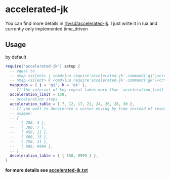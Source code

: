 # accelerated-jk

You can find more details in [rhysd/accelerated-jk](https://github.com/rhysd/accelerated-jk).
I just write it in lua and currently only implemented time_driven

## Usage

by default

```lua
require('accelerated-jk').setup {
  -- equal to
  -- nmap <silent> j <cmd>lua require'accelerated-jk'.command('gj')<cr>
  -- nmap <silent> k <cmd>lua require'accelerated-jk'.command('gk')<cr>
  mappings = { j = 'gj', k = 'gk' },
  -- If the interval of key-repeat takes more than `acceleration_limit` ms, the step is reset
  acceleration_limit = 150,
  -- acceleration steps
  acceleration_table = { 7, 12, 17, 21, 24, 26, 28, 30 },
  -- If you want to decelerate a cursor moving by time instead of reset. set it
  -- exampe:
  -- {
  --   { 200, 3 },
  --   { 300, 7 },
  --   { 450, 11 },
  --   { 600, 15 },
  --   { 750, 21 },
  --   { 900, 9999 },
  -- }
  deceleration_table = { { 150, 9999 } },
}
```

**for more details see [accelerated-jk.txt](https://github.com/rhysd/accelerated-jk/blob/master/doc/accelerated-jk.txt)**
